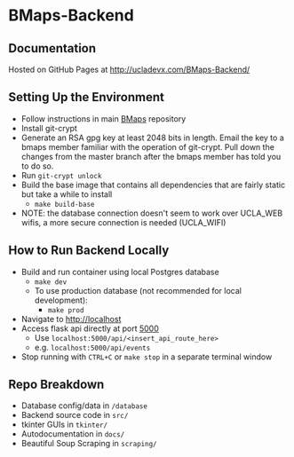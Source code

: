 # BMaps-Backend

## Documentation
Hosted on GitHub Pages at http://ucladevx.com/BMaps-Backend/

## Setting Up the Environment
- Follow instructions in main [BMaps](https://github.com/ucladevx/BMaps) repository
- Install git-crypt
- Generate an RSA gpg key at least 2048 bits in length. Email the key to a bmaps member familiar with the operation of git-crypt. Pull down the changes from the master branch after the bmaps member has told you to do so.
- Run `git-crypt unlock`
- Build the base image that contains all dependencies that are fairly static but take a while to install
  - `make build-base`
- NOTE: the database connection doesn't seem to work over UCLA_WEB wifis, a more secure connection is needed (UCLA_WIFI)

## How to Run Backend Locally

- Build and run container using local Postgres database
  - `make dev`
  - To use production database (not recommended for local development):
    - `make prod`
- Navigate to [http://localhost](http://localhost)
- Access flask api directly at port [5000](http://localhost:5000/)
  - Use `localhost:5000/api/<insert_api_route_here>`
  - e.g. `localhost:5000/api/events`
- Stop running with `CTRL+C` or `make stop` in a separate terminal window

## Repo Breakdown

- Database config/data in `/database`
- Backend source code in `src/`
- tkinter GUIs in `tkinter/`
- Autodocumentation in `docs/`
- Beautiful Soup Scraping in `scraping/` 
